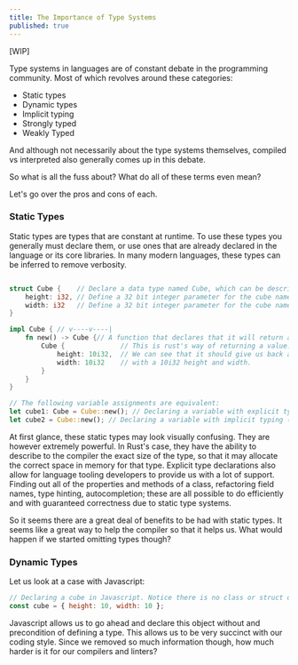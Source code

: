 ```yaml
---
title: The Importance of Type Systems
published: true
---
```


[WIP]

Type systems in languages are of constant debate in the programming community. Most of which revolves around these categories:

- Static types
- Dynamic types
- Implicit typing
- Strongly typed
- Weakly Typed

And although not necessarily about the type systems themselves, compiled vs interpreted also generally comes up in this debate.

So what is all the fuss about? What do all of these terms even mean?

Let's go over the pros and cons of each.

### Static Types

Static types are types that are constant at runtime. To use these types you generally must declare them, or use ones that are already
declared in the language or its core libraries. In many modern languages, these types can be inferred to remove verbosity.

```rust

struct Cube {    // Declare a data type named Cube, which can be described by the following fields
    height: i32, // Define a 32 bit integer parameter for the cube named height
    width: i32   // Define a 32 bit integer parameter for the cube named width
}

impl Cube { // v----v----|
    fn new() -> Cube {// A function that declares that it will return a Cube
        Cube {              // This is rust's way of returning a value.
            height: 10i32,  // We can see that it should give us back a Cube
            width: 10i32    // with a 10i32 height and width.
        }
    }
}

// The following variable assignments are equivalent:
let cube1: Cube = Cube::new(); // Declaring a variable with explicit typing
let cube2 = Cube::new(); // Declaring a variable with implicit typing (this is still static typing!)
```

At first glance, these static types may look visually confusing. They are however extremely powerful. In Rust's case, they have the ability
to describe to the compiler the exact size of the type, so that it may allocate the correct space in memory for that type. Explicit type declarations
also allow for language tooling developers to provide us with a lot of support. Finding out all of the properties and methods of a class, refactoring field names,
type hinting, autocompletion; these are all possible to do efficiently and with guaranteed correctness due to static type systems.

So it seems there are a great deal of benefits to be had with static types. It seems like a great way to help the compiler so that it helps us.
What would happen if we started omitting types though?

### Dynamic Types

Let us look at a case with Javascript:

```javascript
// Declaring a cube in Javascript. Notice there is no class or struct declaration here.
const cube = { height: 10, width: 10 };

```

Javascript allows us to go ahead and declare this object without and precondition of defining a type. This allows us to be very succinct with our coding style.
Since we removed so much information though, how much harder is it for our compilers and linters?

